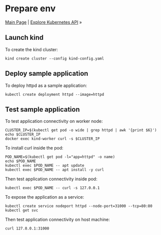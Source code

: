 # Prepare env

[Main Page](../README.md) | [Explore Kubernetes API](02-explorer-k8s-api.md) »

## Launch kind

To create the kind cluster:

```shell
kind create cluster --config kind-config.yaml
```

## Deploy sample application

To deploy httpd as a sample application:

```shell
kubectl create deployment httpd --image=httpd
```

## Test sample application

To test application connectivity on worker node:

```shell
CLUSTER_IP=$(kubectl get pod -o wide | grep httpd | awk '{print $6}')
echo $CLUSTER_IP
docker exec kind-worker curl -s $CLUSTER_IP
```

To install curl inside the pod:

```shell
POD_NAME=$(kubectl get pod -l="app=httpd" -o name)
echo $POD_NAME
kubectl exec $POD_NAME -- apt update
kubectl exec $POD_NAME -- apt install -y curl
```

Then test application connectivity inside pod:

```shell
kubectl exec $POD_NAME -- curl -s 127.0.0.1
```

To expose the application as a service:

```shell
kubectl create service nodeport httpd --node-port=31000 --tcp=80:80
kubectl get svc
```

Then test application connectivity on host machine:

```shell
curl 127.0.0.1:31000
```
